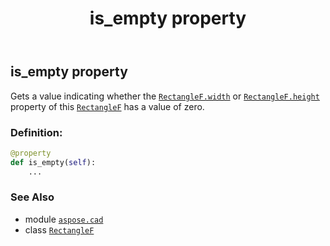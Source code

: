 ﻿---
title: is_empty property
second_title: Aspose.CAD for Python via .NET API References
description: 
type: docs
weight: 150
url: /python-net/aspose.cad/rectanglef/is_empty/
is_root: false
---

## is_empty property


Gets a value indicating whether the [`RectangleF.width`](/cad/python-net/aspose.cad/rectanglef#width) or [`RectangleF.height`](/cad/python-net/aspose.cad/rectanglef#height) property of this [`RectangleF`](/cad/python-net/aspose.cad/rectanglef) has a value of zero.
### Definition:
```python
@property
def is_empty(self):
    ...
```

### See Also
* module [`aspose.cad`](../../)
* class [`RectangleF`](/cad/python-net/aspose.cad/rectanglef)
